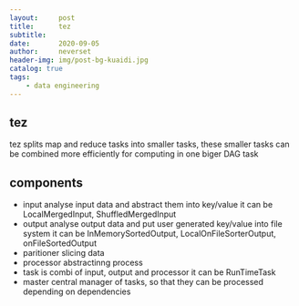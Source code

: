 ```yaml
---
layout:     post
title:      tez
subtitle:   
date:       2020-09-05
author:     neverset
header-img: img/post-bg-kuaidi.jpg
catalog: true
tags:
    - data engineering
---
```


## tez
tez splits map and reduce tasks into smaller tasks, these smaller tasks can be combined more efficiently for computing in one biger DAG task
## components
* input
analyse input data and abstract them into key/value
it can be LocalMergedInput, ShuffledMergedInput
* output
analyse output data and put user generated key/value into file system
it can be InMemorySortedOutput, LocalOnFileSorterOutput, onFileSortedOutput
* paritioner
slicing data
* processor
abstractinng process
* task
is combi of input, output and processor
it can be RunTimeTask
* master
central manager of tasks, so that they can be processed depending on dependencies